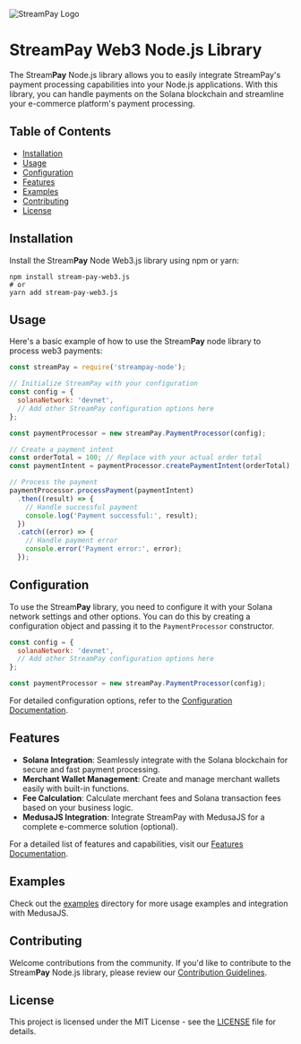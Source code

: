 
![StreamPay Logo](streampay-logo.png)

# StreamPay Web3 Node.js Library

The Stream**Pay** Node.js library allows you to easily integrate StreamPay's payment processing capabilities into your Node.js applications. With this library, you can handle payments on the Solana blockchain and streamline your e-commerce platform's payment processing.

## Table of Contents

- [Installation](#installation)
- [Usage](#usage)
- [Configuration](#configuration)
- [Features](#features)
- [Examples](#examples)
- [Contributing](#contributing)
- [License](#license)

## Installation

Install the Stream**Pay** Node Web3.js library using npm or yarn:

```shell
npm install stream-pay-web3.js
# or
yarn add stream-pay-web3.js
```

## Usage

Here's a basic example of how to use the Stream**Pay** node library to process web3 payments:

```javascript
const streamPay = require('streampay-node');

// Initialize StreamPay with your configuration
const config = {
  solanaNetwork: 'devnet',
  // Add other StreamPay configuration options here
};

const paymentProcessor = new streamPay.PaymentProcessor(config);

// Create a payment intent
const orderTotal = 100; // Replace with your actual order total
const paymentIntent = paymentProcessor.createPaymentIntent(orderTotal);

// Process the payment
paymentProcessor.processPayment(paymentIntent)
  .then((result) => {
    // Handle successful payment
    console.log('Payment successful:', result);
  })
  .catch((error) => {
    // Handle payment error
    console.error('Payment error:', error);
  });
```

## Configuration

To use the Stream**Pay** library, you need to configure it with your Solana network settings and other options. You can do this by creating a configuration object and passing it to the `PaymentProcessor` constructor.

```javascript
const config = {
  solanaNetwork: 'devnet',
  // Add other StreamPay configuration options here
};

const paymentProcessor = new streamPay.PaymentProcessor(config);
```

For detailed configuration options, refer to the [Configuration Documentation](docs/configuration.md).

## Features

- **Solana Integration**: Seamlessly integrate with the Solana blockchain for secure and fast payment processing.
- **Merchant Wallet Management**: Create and manage merchant wallets easily with built-in functions.
- **Fee Calculation**: Calculate merchant fees and Solana transaction fees based on your business logic.
- **MedusaJS Integration**: Integrate StreamPay with MedusaJS for a complete e-commerce solution (optional).

For a detailed list of features and capabilities, visit our [Features Documentation](docs/features.md).

## Examples

Check out the [examples](https://) directory for more usage examples and integration with MedusaJS.

## Contributing

Welcome contributions from the community. If you'd like to contribute to the Stream**Pay** Node.js library, please review our [Contribution Guidelines](CONTRIBUTING.md).

## License

This project is licensed under the MIT License - see the [LICENSE](LICENSE) file for details.
```
